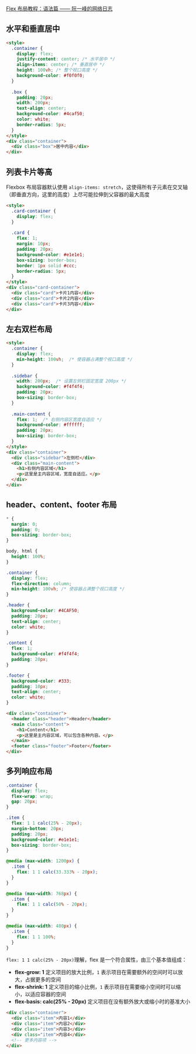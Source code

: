 [Flex 布局教程：语法篇 —— 阮一峰的网络日志](http://ruanyifeng.com/blog/2015/07/flex-grammar.html)

## 水平和垂直居中
```html
<style>
  .container {
    display: flex;
    justify-content: center; /* 水平居中 */
    align-items: center; /* 垂直居中 */
    height: 100vh; /* 整个视口高度 */
    background-color: #f0f0f0;
  }
  
  .box {
    padding: 20px;
    width: 200px;
    text-align: center;
    background-color: #4caf50;
    color: white;
    border-radius: 5px;
  }
</style>
<div class="container">
  <div class="box">居中内容</div>
</div>
```

## 列表卡片等高
Flexbox 布局容器默认使用 `align-items: stretch`，这使得所有子元素在交叉轴（即垂直方向，这里的高度）上尽可能拉伸到父容器的最大高度

```html
<style>
  .card-container {
    display: flex;
  }
  
  .card {
    flex: 1;
    margin: 10px;
    padding: 20px;
    background-color: #e1e1e1;
    box-sizing: border-box;
    border: 1px solid #ccc;
    border-radius: 5px;
  }
</style>
<div class="card-container">
  <div class="card">卡片1内容</div>
  <div class="card">卡片2内容</div>
  <div class="card">卡片3内容</div>
</div>
```

## 左右双栏布局
```html
<style>
  .container {
    display: flex;
    min-height: 100vh;  /* 使容器占满整个视口高度 */
  }
  
  .sidebar {
    width: 200px;  /* 设置左侧栏固定宽度 200px */
    background-color: #f4f4f4;
    padding: 20px;
    box-sizing: border-box;
  }
  
  .main-content {
    flex: 1;  /* 右侧内容区宽度自适应 */
    background-color: #ffffff;
    padding: 20px;
    box-sizing: border-box;
  }
</style>
<div class="container">
  <div class="sidebar">左侧栏</div>
  <div class="main-content">
    <h1>右侧内容区域</h1>
    <p>这里是主内容区域，宽度自适应。</p>
  </div>
</div>
```

## header、content、footer 布局
```css
* {
  margin: 0;
  padding: 0;
  box-sizing: border-box;
}

body, html {
  height: 100%;
}

.container {
  display: flex;
  flex-direction: column;
  min-height: 100vh; /* 使容器占满整个视口高度 */
}

.header {
  background-color: #4CAF50;
  padding: 20px;
  text-align: center;
  color: white;
}

.content {
  flex: 1;
  background-color: #f4f4f4;
  padding: 20px;
}

.footer {
  background-color: #333;
  padding: 10px;
  text-align: center;
  color: white;
}
```

```html
<div class="container">
  <header class="header">Header</header>
  <main class="content">
    <h1>Content</h1>
    <p>这里是主内容区域，可以包含各种内容。</p>
  </main>
  <footer class="footer">Footer</footer>
</div>
```

## 多列响应布局
```css
.container {
  display: flex;
  flex-wrap: wrap;
  gap: 20px;
}

.item {
  flex: 1 1 calc(25% - 20px);
  margin-bottom: 20px;
  padding: 20px;
  background-color: #e1e1e1;
  box-sizing: border-box;
}

@media (max-width: 1200px) {
  .item {
    flex: 1 1 calc(33.333% - 20px);
  }
}

@media (max-width: 768px) {
  .item {
    flex: 1 1 calc(50% - 20px);
  }
}

@media (max-width: 480px) {
  .item {
    flex: 1 1 100%;
  }
}
```



`flex: 1 1 calc(25% - 20px)`理解，flex 是一个符合属性，由三个基本值组成：

+ **flex-grow: 1** 定义项目的放大比例，`1` 表示项目在需要额外的空间时可以放大，占据更多的空间
+ **flex-shrink: 1** 定义项目的缩小比例，`1` 表示项目在需要缩小空间时可以缩小，以适应容器的空间
+ **flex-basis: calc(25% - 20px)** 定义项目在没有额外放大或缩小时的基准大小



```html
<div class="container">
  <div class="item">内容1</div>
  <div class="item">内容2</div>
  <div class="item">内容3</div>
  <div class="item">内容4</div>
  <!-- 更多内容项 -->
</div>
```

